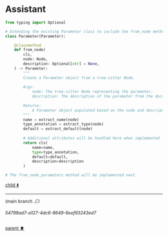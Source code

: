 # Assistant

```python
from typing import Optional

# Extending the existing Parameter class to include the from_node method
class Parameter(Parameter):

    @classmethod
    def from_node(
        cls,
        node: Node,
        description: Optional[str] = None,
    ) -> Parameter:
        """
        Create a Parameter object from a tree-sitter Node.
        
        Args:
            node: The tree-sitter Node representing the parameter.
            description: The description of the parameter from the docstring.
            
        Returns:
            A Parameter object populated based on the node and description.
        """
        name = extract_name(node)
        type_annotation = extract_type(node)
        default = extract_default(node)
        
        # Additional attributes will be handled here when implemented
        return cls(
            name=name,
            type=type_annotation,
            default=default,
            description=description
        )

# The from_node_parameters method will be implemented next.
```

[child ⬇️](#54798ad7-a127-4dc6-8649-6eef93243ed7)

---

(main branch ⎇)
###### 54798ad7-a127-4dc6-8649-6eef93243ed7
[parent ⬆️](#708dd07b-a37a-4010-a6b3-443954d384ec)
